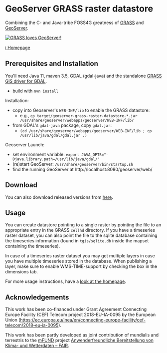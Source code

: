 # GeoServer GRASS raster datastore

Combining the C- and Java-tribe FOSS4G greatness of [GRASS](https://grass.osgeo.org/) and
[GeoServer](http://geoserver.org/).

[![GRASS loves GeoServer!](https://mundialis.github.io/geoserver-grass-raster-datastore/images/grass-heart-geoserver.svg)](https://mundialis.github.io/geoserver-grass-raster-datastore)

[ℹ️ Homepage](https://mundialis.github.io/geoserver-grass-raster-datastore/)

## Prerequisites and Installation

You'll need Java 11, maven 3.5, GDAL (gdal-java) and the standalone [GRASS GIS driver for GDAL](https://github.com/OSGeo/gdal-grass).

* build with `mvn install`

Installation:
* copy into Geoserver's `WEB-INF/lib` to enable the GRASS datastore:
  * e.g., `cp target/geoserver-grass-raster-datastore-*.jar /usr/share/geoserver/webapps/geoserver/WEB-INF/lib/`
* from GDAL's `gdal-java` package, copy `gdal.jar`:
  * `(cd /usr/share/geoserver/webapps/geoserver/WEB-INF/lib ; cp /usr/lib/java/gdal/gdal.jar .)`

Geoserver Launch:
* set environment variable: `export JAVA_OPTS="-Djava.library.path=/usr/lib/java/gdal/"`
* (re)start GeoServer: `/usr/share/geoserver/bin/startup.sh`
* find the running GeoServer at http://localhost:8080/geoserver/web/

## Download

You can also download released versions from [here](https://nexus.terrestris.de/#browse/browse:public:de%2Fterrestris%2Fgeoserver-grass-raster-datastore).

## Usage

You can create datastore pointing to a single raster by pointing the file to an appropriate entry in the GRASS `cellhd`
directory. If you have a timeseries raster dataset, you can also point the file to the sqlite database containing the
timeseries information (found in `tgis/sqlite.db` inside the mapset containing the timeseries).

In case of a timeseries raster dataset you may get multiple layers in case you have multiple timeseries stored in the
database. When publishing a layer, make sure to enable WMS-TIME-support by checking the box in the dimensions tab.

For more usage instructions, have a [look at the homepage](https://mundialis.github.io/geoserver-grass-raster-datastore/).

## Acknowledgements

This work has been co-financed under Grant Agreement Connecting Europe Facility (CEF) Telecom project 2018-EU-IA-0095
by the European Union (https://ec.europa.eu/inea/en/connecting-europe-facility/cef-telecom/2018-eu-ia-0095).

This work has been partly developed as joint contribution of mundialis and terrestris to the
[mFUND](https://www.bmvi.de/SharedDocs/DE/Artikel/DG/mfund-projekte/fair.html) project
[Anwenderfreundliche Bereitstellung von Klima- und Wetterdaten – FAIR](https://www.fair-opendata.de/).
